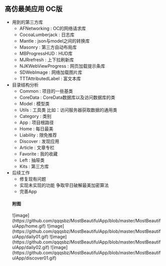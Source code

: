 <h2>高仿最美应用 OC版</h2>
<ul>
<li>用到的第三方库

<ul>
<li>AFNetworking         : OC的网络请求库</li>
<li>CocoaLumberjack      : 日志库</li>
<li>Mantle               : json与model之间的转换库</li>
<li>Masonry              : 第三方自动布局库</li>
<li>MBProgressHUD        : HUD库</li>
<li>MJRrefresh           : 上下拉刷新库</li>
<li>NJKWebViewProgress   : 网页加载提示条库</li>
<li>SDWebImage           : 网络加载图片库</li>
<li>TTTAttributedLabel   : 富文本库</li>
</ul></li>
<li>目录结构分析

<ul>
<li>Common           : 项目的一些基类</li>
<li>CoreData         : CoreData数据库以及访问数据库的类</li>
<li>Model            : 模型类</li>
<li>Utils  			 : 工具类 比如：访问服务器获取数据的通用类</li>
<li>Category         : 类别</li>
<li>App     		 : 项目根路径</li>
<li>Home             : 每日最美</li>
<li>Liability        : 限免推荐</li>
<li>Discover         : 发现应用</li>
<li>Article          : 文章专栏</li>
<li>Favorite         : 我的收藏</li>
<li>Left             : 抽屉类</li>
<li>Kits             : 第三方库</li>
</ul></li>
<li>后续工作

<ul>
<li>修复现有问题</li>
<li>实现未实现的功能 争取早日破解最美加密算法</li>
<li>完善App</li>
</ul>

<h4>附图</h4>
![image](https://github.com/qqqsbz/MostBeautifulApp/blob/master/MostBeautifulApp/home.gif)
![image](https://github.com/qqqsbz/MostBeautifulApp/blob/master/MostBeautifulApp/daily01.gif)
![image](https://github.com/qqqsbz/MostBeautifulApp/blob/master/MostBeautifulApp/daily02.gif)
![image](https://github.com/qqqsbz/MostBeautifulApp/blob/master/MostBeautifulApp/discover01.gif)

